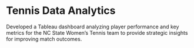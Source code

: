 # Tennis Data Analytics
Developed a Tableau dashboard analyzing player performance and key metrics for the NC State Women’s Tennis team to provide strategic insights for improving match outcomes.  
